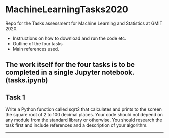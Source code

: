 # MachineLearningTasks2020
Repo for the Tasks assessment for Machine Learning and Statistics at GMIT 2020.

- Instructions on how to download and run the code etc.
- Outline of the four tasks
- Main references used.

The work itself for the four tasks is to be completed in a single Jupyter notebook. (tasks.ipynb)
---
## Task 1
Write a Python function called sqrt2 that calculates and prints to the screen the square root of 2 to 100 decimal places. Your code should not depend on any module from the standard library or otherwise. You should research the task first and include references and a description of your algorithm.

---


